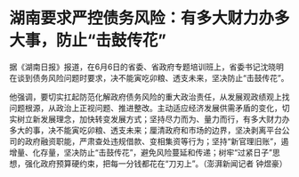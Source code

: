 

# 湖南要求严控债务风险：有多大财力办多大事，防止“击鼓传花”

据《湖南日报》报道，在6月6日的省委、省政府专题培训班上，省委书记沈晓明在谈到债务风险问题时要求，决不能寅吃卯粮、透支未来，坚决防止“击鼓传花”。

他强调，要切实扛起防范化解政府债务风险的重大政治责任，从发展观政绩观上找问题根源，从政治上正视问题、推进整改。主动适应经济发展供需矛盾的变化，切实树立新发展理念，加快转变发展方式；坚持尽力而为、量力而行，有多大财力办多大的事，决不能寅吃卯粮、透支未来；厘清政府和市场的边界，坚决剥离平台公司的政府融资职能，严肃查处违规借款、变相集资等行为；坚持“新官理旧账”，遏增量、化存量，坚决防止“击鼓传花”，避免风险蔓延和传递；树牢“过紧日子”思想，强化政府预算硬约束，把每一分钱都花在“刀刃上”。（澎湃新闻记者
钟煜豪）

